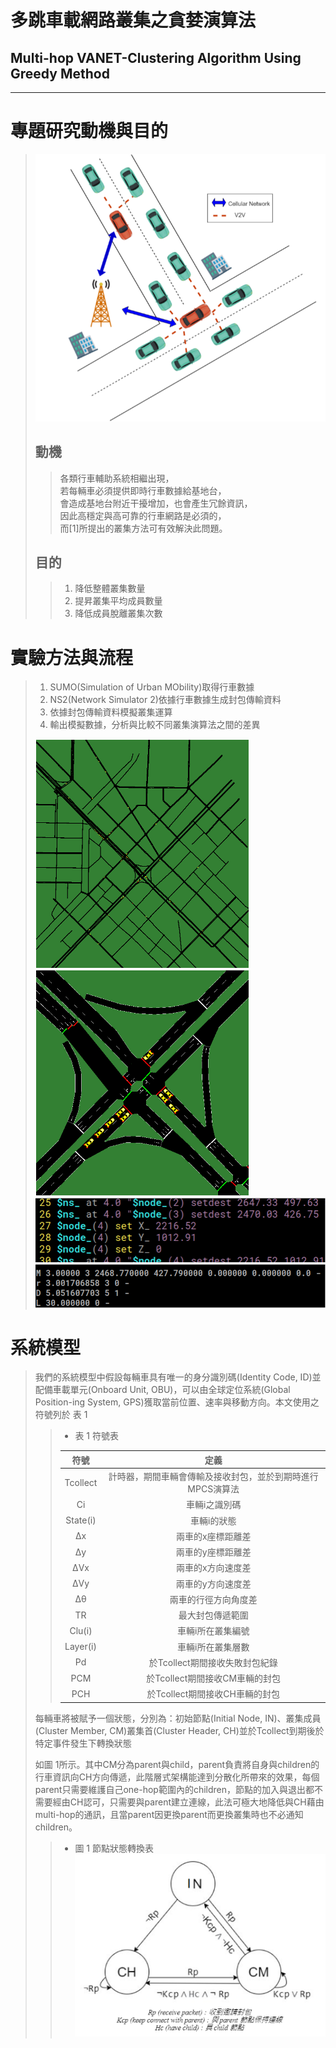 # 多跳車載網路叢集之貪婪演算法
## Multi-hop VANET-Clustering Algorithm Using Greedy Method
<hr>

# 專題研究動機與目的
> ![total](pictures/total.png)
> ## 動機
> > 各類行車輔助系統相繼出現，\
若每輛車必須提供即時行車數據給基地台，\
會造成基地台附近干擾增加，也會產生冗餘資訊，\
因此高穩定與高可靠的行車網路是必須的，\
而[1]所提出的叢集方法可有效解決此問題。
> ## 目的
> > 1. 降低整體叢集數量
> > 2. 提昇叢集平均成員數量
> > 3. 降低成員脫離叢集次數

# 實驗方法與流程
> 1. SUMO(Simulation of Urban MObility)取得行車數據
> 2. NS2(Network Simulator 2)依據行車數據生成封包傳輸資料
> 3. 依據封包傳輸資料模擬叢集運算
> 4. 輸出模擬數據，分析與比較不同叢集演算法之間的差異
> 
> ![map](./pictures/map.png) ![map](pictures/map2.png)
> ![node](pictures/node.png) ![event](pictures/event.png)

# 系統模型
> 我們的系統模型中假設每輛車具有唯一的身分識別碼(Identity Code, ID)並配備車載單元(Onboard Unit, OBU)，可以由全球定位系統(Global Position-ing System, GPS)獲取當前位置、速率與移動方向。本文使用之符號列於 表 1
> > - 表 1 符號表
> >  
> >  符號 | 定義
> >  |:-:|:-:|
> >  Tcollect | 計時器，期間車輛會傳輸及接收封包，並於到期時進行MPCS演算法
> >  Ci | 車輛i之識別碼
> >  State(i) | 車輛i的狀態
> >  Δx | 兩車的x座標距離差
> >  Δy | 兩車的y座標距離差
> >  ΔVx | 兩車的x方向速度差
> >  ΔVy | 兩車的y方向速度差
> >  Δθ | 兩車的行徑方向角度差
> >  TR | 最大封包傳遞範圍
> >  Clu(i) | 車輛i所在叢集編號
> >  Layer(i) | 車輛i所在叢集層數
> >  Pd | 於Tcollect期間接收失敗封包紀錄
> >  PCM | 於Tcollect期間接收CM車輛的封包
> >  PCH | 於Tcollect期間接收CH車輛的封包
> 
> 每輛車將被賦予一個狀態，分別為：初始節點(Initial Node, IN)、叢集成員(Cluster Member, CM)叢集首(Cluster Header, CH)並於Tcollect到期後於特定事件發生下轉換狀態
> 
> 如圖 1所示。其中CM分為parent與child，parent負責將自身與children的行車資訊向CH方向傳遞，此階層式架構能達到分散化所帶來的效果，每個parent只需要維護自己one-hop範圍內的children，節點的加入與退出都不需要經由CH認可，只需要與parent建立連線，此法可極大地降低與CH藉由multi-hop的通訊，且當parent因更換parent而更換叢集時也不必通知children。
> > - 圖 1 節點狀態轉換表
> > ![states](./pictures/states.png)
